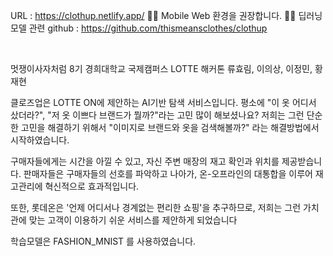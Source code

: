 URL : https://clothup.netlify.app/
💁🏻 Mobile Web 환경을 권장합니다. 💁🏻
딥러닝 모델 관련 github : https://github.com/thismeansclothes/clothup

﻿

멋쟁이사자처럼 8기 경희대학교 국제캠퍼스 LOTTE 해커톤
류효림, 이의상, 이정민, 황재현

클로즈업은 LOTTE ON에 제안하는 AI기반 탐색 서비스입니다.
평소에 "이 옷 어디서 샀더라?﻿", "저 옷 이쁘다 브랜드가 뭘까?"라는 고민 많이 해보셨나요?
저희는 그런 단순한 고민을 해결하기 위해서 "이미지로 브랜드와 옷을 검색해볼까?" 라는 
해결방법에서 시작하였습니다.

구매자들에게는 시간을 아낄 수 있고, 자신 주변 매장의 재고 확인과 위치를 제공받습니다.
판매자들은 구매자들의 선호를 파악하고 나아가, 온-오프라인의 대통합을 이루어 재고관리에
혁신적으로 효과적입니다.

또한, 롯데온은 '언제 어디서나 경계없는 편리한 쇼핑'을 추구하므로, 저희는 그런 가치관에 맞는
고객이 이용하기 쉬운 서비스를 제안하게 되었습니다

학습모델은 FASHION_MNIST 를 사용하였습니다.
